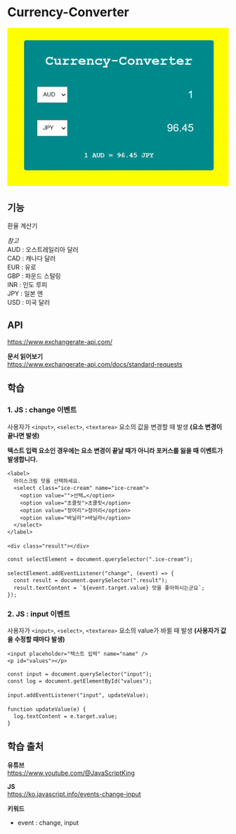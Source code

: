 # Currency-Converter
<img src="./image.gif">

## 기능  
환율 계산기  
 
*참고*   
AUD : 오스트레일리아 달러  
CAD : 캐나다 달러  
EUR : 유로  
GBP : 파운드 스털링  
INR : 인도 루피  
JPY : 일본 엔  
USD : 미국 달러  

## API   
https://www.exchangerate-api.com/  

__문서 읽어보기__   
https://www.exchangerate-api.com/docs/standard-requests  

## 학습  
### 1. JS : change 이벤트   
사용자가 `<input>`, `<select>`, `<textarea>` 요소의 값을 변경할 때 발생 __(요소 변경이 끝나면 발생)__  

__텍스트 입력 요소인 경우에는 요소 변경이 끝날 때가 아니라 포커스를 잃을 때 이벤트가 발생합니다.__
```
<label>
  아이스크림 맛을 선택하세요.
  <select class="ice-cream" name="ice-cream">
    <option value="">선택…</option>
    <option value="초콜릿">초콜릿</option>
    <option value="정어리">정어리</option>
    <option value="바닐라">바닐라</option>
  </select>
</label>

<div class="result"></div>
```
```
const selectElement = document.querySelector(".ice-cream");

selectElement.addEventListener("change", (event) => {
  const result = document.querySelector(".result");
  result.textContent = `${event.target.value} 맛을 좋아하시는군요`;
});
```



### 2. JS : input 이벤트   
사용자가 `<input>`, `<select>`, `<textarea>` 요소의 value가 바뀔 때 발생 __(사용자가 값을 수정할 때마다 발생)__    
```
<input placeholder="텍스트 입력" name="name" />
<p id="values"></p>
```
```
const input = document.querySelector("input");
const log = document.getElementById("values");

input.addEventListener("input", updateValue);

function updateValue(e) {
  log.textContent = e.target.value;
}
```

## 학습 출처
**유튜브**  
https://www.youtube.com/@JavaScriptKing

**JS**  
https://ko.javascript.info/events-change-input  

**키워드**  
- event : change, input  

